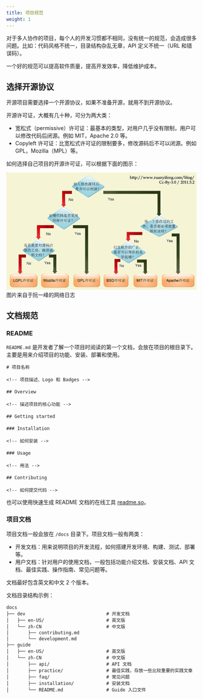 ```yaml
---
title: 项目规范
weight: 1
---
```


对于多人协作的项目，每个人的开发习惯都不相同，没有统一的规范，会造成很多问题。比如：代码风格不统一，目录结构杂乱无章，API 定义不统一（URL 和错误码）。

一个好的规范可以提高软件质量，提高开发效率，降低维护成本。

## 选择开源协议

开源项目需要选择一个开源协议，如果不准备开源，就用不到开源协议。

开源许可证，大概有几十种，可分为两大类：

- 宽松式（permissive）许可证：最基本的类型，对用户几乎没有限制，用户可以修改代码后闭源。例如 MIT，Apache 2.0 等。
- Copyleft 许可证：比宽松式许可证的限制要多，修改源码后不可以闭源。例如 GPL，Mozilla（MPL）等。

如何选择自己项目的开源许可证，可以根据下面的图示：

![](https://raw.githubusercontent.com/shipengqi/illustrations/5567f7aabb4fd6d2cbf6ae2d619502b1a0191be4/go/licenses.png)
图片来自于阮一峰的网络日志

## 文档规范

### README

`README.md` 是开发者了解一个项目时阅读的第一个文档，会放在项目的根目录下。主要是用来介绍项目的功能、安装、部署和使用。

    # 项目名称
    
    <!-- 项目描述、Logo 和 Badges -->
    
    ## Overview
    
    <!-- 描述项目的核心功能 -->

    ## Getting started
    
    ### Installation

    <!-- 如何安装 -->
 
    ### Usage
    
    <!-- 用法 -->
    
    ## Contributing
    
    <!-- 如何提交代码 -->


也可以使用快速生成 README 文档的在线工具 [readme.so](https://readme.so/)。

### 项目文档

项目文档一般会放在 `/docs` 目录下。项目文档一般有两类：

- 开发文档：用来说明项目的开发流程，如何搭建开发环境、构建、测试、部署等。
- 用户文档：针对用户的使用文档，一般包括功能介绍文档、安装文档、API 文档、最佳实践、操作指南、常见问题等。

文档最好包含英文和中文 2 个版本。

文档目录结构示例：

```
docs
├── dev                              # 开发文档
│   ├── en-US/                       # 英文版
│   └── zh-CN                        # 中文版
│       ├── contributing.md          
│       └── development.md           
├── guide   
│   ├── en-US/                       # 英文版
│   └── zh-CN                        # 中文版
│       ├── api/                     # API 文档
│       ├── practice/                # 最佳实践，存放一些比较重要的实践文章
│       ├── faq/                     # 常见问题
│       ├── installation/            # 安装文档
│       └── README.md                # Guide 入口文件
```
